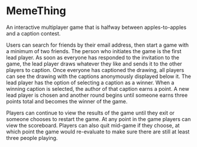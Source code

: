 # MemeThing
An interactive multiplayer game that is halfway between apples-to-apples and a caption contest. 

Users can search for friends by their email address, then start a game with a minimum of two friends. The person who initiates the game is the first lead player. As soon as everyone has responded to the invitation to the game, the lead player draws whatever they like and sends it to the other players to caption. Once everyone has captioned the drawing, all players can see the drawing with the captions anonymously displayed below it. The lead player has the option of selecting a caption as a winner. When a winning caption is selected, the author of that caption earns a point. A new lead player is chosen and another round begins until someone earns three points total and becomes the winner of the game.

Players can continue to view the results of the game until they exit or someone chooses to restart the game. At any point in the game players can view the scoreboard. Players can also quit mid-game if they choose, at which point the game would re-evaluate to make sure there are still at least three people playing.
